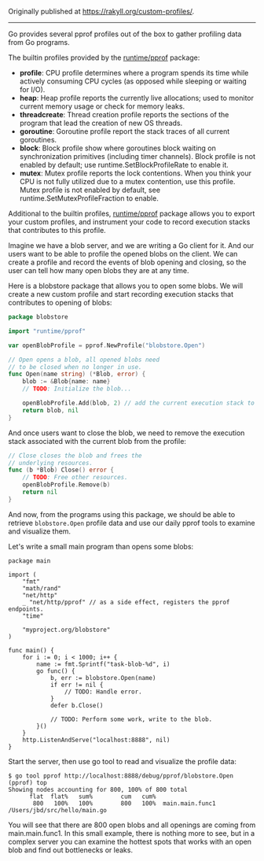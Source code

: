 Originally published at https://rakyll.org/custom-profiles/.

----

Go provides several pprof profiles out of the box to gather
profiling data from Go programs.

The builtin profiles provided by the [runtime/pprof](https://golang.org/pkg/runtime/pprof/) package:

* **profile**: CPU profile determines where a program spends its time while actively consuming CPU cycles (as opposed while sleeping or waiting for I/O).
* **heap**: Heap profile reports the currently live allocations; used to monitor current memory usage or check for memory leaks.
* **threadcreate**: Thread creation profile reports the sections of the program that lead the creation of new OS threads.
* **goroutine**: Goroutine profile report the stack traces of all current goroutines.
* **block**: Block profile show where goroutines block waiting on synchronization primitives (including timer channels). Block profile is not enabled by default; use runtime.SetBlockProfileRate to enable it.
* **mutex**: Mutex profile reports the lock contentions. When you think your CPU is not fully utilized due to a mutex contention, use this profile. Mutex profile is not enabled by default, see runtime.SetMutexProfileFraction to enable.

Additional to the builtin profiles, [runtime/pprof](https://golang.org/pkg/runtime/pprof/) package allows you to export your custom profiles, and instrument your code to record
execution stacks that contributes to this profile.

Imagine we have a blob server, and we are writing a Go client for it. And our users want to be able to profile the opened blobs on the client. We can create a profile and record the events of blob opening and closing, so the user can tell how many open blobs they are at any time.

Here is a blobstore package that allows you to open some blobs. We will create a new custom profile and start
recording execution stacks that contributes to opening of blobs:

``` go
package blobstore

import "runtime/pprof"

var openBlobProfile = pprof.NewProfile("blobstore.Open")

// Open opens a blob, all opened blobs need
// to be closed when no longer in use.
func Open(name string) (*Blob, error) {
	blob := &Blob{name: name}
	// TODO: Initialize the blob...

	openBlobProfile.Add(blob, 2) // add the current execution stack to the profile
	return blob, nil
}
```

And once users want to close the blob, we need to remove the execution stack associated with the current blob from the profile:

```go
// Close closes the blob and frees the
// underlying resources.
func (b *Blob) Close() error {
	// TODO: Free other resources.
	openBlobProfile.Remove(b)
	return nil
}
```

And now, from the programs using this package, we should be able to retrieve `blobstore.Open` profile data  and use our daily pprof tools to examine and visualize them.

Let's write a small main program than opens some blobs:

```
package main

import (
	"fmt"
	"math/rand"
	"net/http"
	_ "net/http/pprof" // as a side effect, registers the pprof endpoints.
	"time"

	"myproject.org/blobstore"
)

func main() {
	for i := 0; i < 1000; i++ {
		name := fmt.Sprintf("task-blob-%d", i)
		go func() {
			b, err := blobstore.Open(name)
			if err != nil {
				// TODO: Handle error.
			}
			defer b.Close()

			// TODO: Perform some work, write to the blob.
		}()
	}
	http.ListenAndServe("localhost:8888", nil)
}
```

Start the server, then use go tool to read and visualize the profile data:

```
$ go tool pprof http://localhost:8888/debug/pprof/blobstore.Open
(pprof) top
Showing nodes accounting for 800, 100% of 800 total
      flat  flat%   sum%        cum   cum%
       800   100%   100%        800   100%  main.main.func1 /Users/jbd/src/hello/main.go
```

You will see that there are 800 open blobs and all openings are coming from main.main.func1. In this small example, there is nothing more to see, but in a complex server you can examine the hottest spots that works with an open blob and find out bottlenecks or leaks.